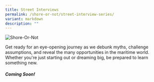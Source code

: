 ```yaml
---
title: Street Interviews
permalink: /shore-or-not/street-interview-series/
variant: markdown
description: ""
---
```

<img border="0" alt="Shore-Or-Not" src="https://i.ibb.co/Fbfz1jy/Mediacorp-Liner-on-MASSON-KVs.jpg">

Get ready for an eye-opening journey as we debunk myths, challenge assumptions, and reveal the many opportunities in the maritime world. Whether you're just starting out or dreaming big, be prepared to learn something new.

#### *Coming Soon!*